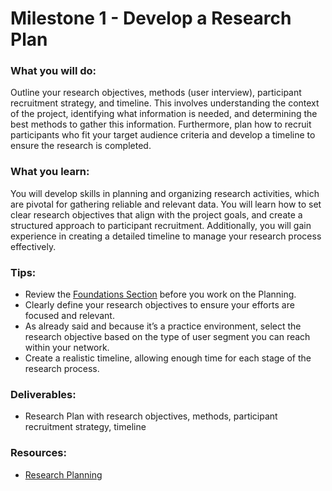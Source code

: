 # Milestone 1 - Develop a Research Plan

### What you will do:

Outline your research objectives, methods (user interview), participant recruitment strategy, and timeline. This involves understanding the context of the project, identifying what information is needed, and determining the best methods to gather this information. Furthermore, plan how to recruit participants who fit your target audience criteria and develop a timeline to ensure the research is completed.

### What you learn:

You will develop skills in planning and organizing research activities, which are pivotal for gathering reliable and relevant data. You will learn how to set clear research objectives that align with the project goals, and create a structured approach to participant recruitment. Additionally, you will gain experience in creating a detailed timeline to manage your research process effectively.

### Tips:
- Review the [Foundations Section](https://redi-school-1.gitbook.io/ux-ui-bootcamp/foundations/introduction-to-ux-design) before you work on the Planning. 
- Clearly define your research objectives to ensure your efforts are focused and relevant.
- As already said and because it’s a practice environment, select the research objective based on the type of user segment you can reach within your network.
- Create a realistic timeline, allowing enough time for each stage of the research process.

### Deliverables:

- Research Plan with research objectives, methods, participant recruitment strategy, timeline

### Resources:

- [Research Planning](https://redi-school-1.gitbook.io/ux-ui-bootcamp/1.-project/milestone-1-research-planning)
